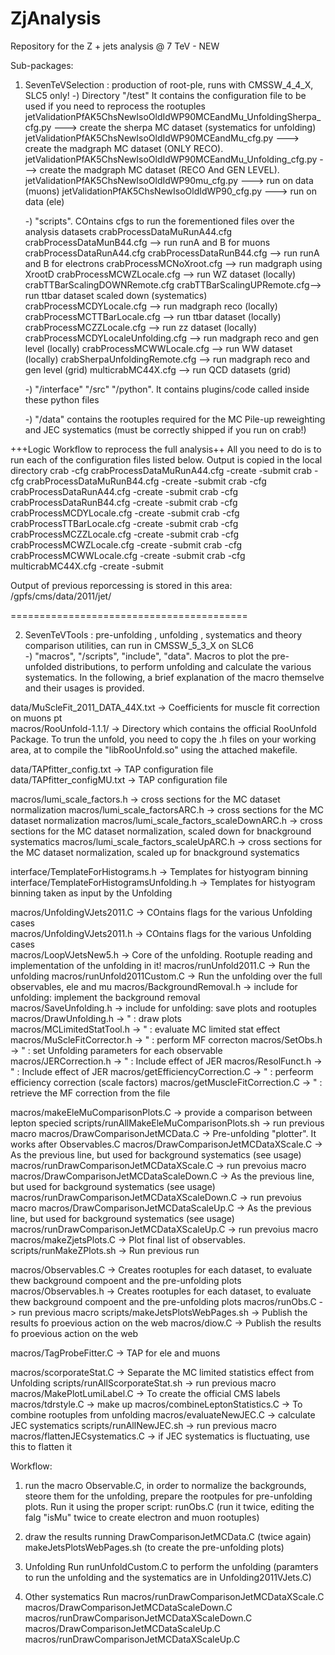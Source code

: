ZjAnalysis
==========

Repository for the Z + jets analysis @ 7 TeV - NEW

Sub-packages:

1) SevenTeVSelection : production of root-ple, runs with CMSSW_4_4_X, SLC5 only!
   -) Directory "/test" 
      It contains the configuration file to be used if you need to reprocess the rootuples
         jetValidationPfAK5ChsNewIsoOldIdWP90MCEandMu_UnfoldingSherpa_cfg.py     ---> create the sherpa MC dataset (systematics for unfolding)
         jetValidationPfAK5ChsNewIsoOldIdWP90MCEandMu_cfg.py                     ---> create the madgraph MC dataset (ONLY RECO). 
         jetValidationPfAK5ChsNewIsoOldIdWP90MCEandMu_Unfolding_cfg.py           ---> create the madgraph MC dataset (RECO And GEN LEVEL).
         jetValidationPfAK5ChsNewIsoOldIdWP90mu_cfg.py                           ---> run on data (muons)
         jetValidationPfAK5ChsNewIsoOldIdWP90_cfg.py                             ---> run on data (ele)

   -) "scripts". COntains cfgs to run the forementioned files over the analysis datasets
        crabProcessDataMuRunA44.cfg  crabProcessDataMunB44.cfg     --> run runA and B for muons
        crabProcessDataRunA44.cfg  crabProcessDataRunB44.cfg       --> run runA and B for electrons
        crabProcessMCNoXroot.cfg                                   --> run madgraph using XrootD
        crabProcessMCWZLocale.cfg                                  --> run WZ dataset (locally)
	crabTTBarScalingDOWNRemote.cfg crabTTBarScalingUPRemote.cfg--> run ttbar dataset scaled down (systematics)
	crabProcessMCDYLocale.cfg           			   --> run madgraph reco (locally)
	crabProcessMCTTBarLocale.cfg  				   --> run ttbar dataset (locally)
	crabProcessMCZZLocale.cfg      				   --> run zz dataset (locally)
	crabProcessMCDYLocaleUnfolding.cfg  			   --> run madgraph reco and gen level (locally)
	crabProcessMCWWLocale.cfg     				   --> run WW dataset (locally)
	crabSherpaUnfoldingRemote.cfg  				   --> run madgraph reco and gen level (grid)
	multicrabMC44X.cfg					   --> run QCD datasets (grid)

   -) "/interface" "/src" "/python". It contains plugins/code called inside these python files 

   -) "/data" contains the rootuples required for the MC Pile-up reweighting and JEC systematics (must be correctly shipped if you run on crab!)

+++Logic Workflow to reprocess the full analysis++
All you need to do is to run each of the configuration files listed below. Output is copied in the local directory
crab -cfg crabProcessDataMuRunA44.cfg -create -submit
crab -cfg crabProcessDataMuRunB44.cfg -create -submit
crab -cfg crabProcessDataRunA44.cfg -create -submit
crab -cfg crabProcessDataRunB44.cfg -create -submit
crab -cfg crabProcessMCDYLocale.cfg -create -submit
crab -cfg crabProcessTTBarLocale.cfg -create -submit
crab -cfg crabProcessMCZZLocale.cfg -create -submit
crab -cfg crabProcessMCWZLocale.cfg -create -submit
crab -cfg crabProcessMCWWLocale.cfg -create -submit
crab -cfg multicrabMC44X.cfg -create -submit

Output of previous reporcessing is stored in this area:
/gpfs/cms/data/2011/jet/

=========================================

2) SevenTeVTools : pre-unfolding , unfolding , systematics and theory comparison 
utilities, can run in CMSSW_5_3_X on SLC6             
    -) "macros", "/scripts", "include", "data". Macros to plot the pre-unfolded distributions, to perform unfolding and calculate the various systematics. In the following, a brief explanation of the macro themselve and their usages is provided. 

data/MuScleFit_2011_DATA_44X.txt    		    -> Coefficients for muscle fit correction on muons pt     
macros/RooUnfold-1.1.1/          		    -> Directory which contains the official RooUnfold Package. To trun the unfold, you need to copy the .h files on your working area, at to compile the "libRooUnfold.so" using the attached makefile.

data/TAPfitter_config.txt 			    -> TAP configuration file
data/TAPfitter_configMU.txt          		    -> TAP configuration file

macros/lumi_scale_factors.h			    -> cross sections for the MC dataset normalization
macros/lumi_scale_factorsARC.h                      -> cross sections for the MC dataset normalization 
macros/lumi_scale_factors_scaleDownARC.h	    -> cross sections for the MC dataset normalization, scaled down for bnackground systematics
macros/lumi_scale_factors_scaleUpARC.h		    -> cross sections for the MC dataset normalization, scaled up for bnackground systematics

interface/TemplateForHistograms.h           	    -> Templates for histyogram binning 
interface/TemplateForHistogramsUnfolding.h  	    -> Templates for histyogram binning taken as input by the Unfolding

macros/UnfoldingVJets2011.C			    -> COntains flags for the various Unfolding cases        
macros/UnfoldingVJets2011.h        		    -> COntains flags for the various Unfolding cases        
macros/LoopVJetsNew5.h                      	    -> Core of the unfolding. Rootuple reading and implementation of the unfolding in it!
macros/runUnfold2011.C				    -> Run the unfolding 
macros/runUnfold2011Custom.C			    -> Run the unfolding over the full observables, ele and mu
macros/BackgroundRemoval.h			    -> include for unfolding: implement the background removal                  
macros/SaveUnfolding.h     			    -> include for unfolding: save plots and rootuples
macros/DrawUnfolding.h                      	    ->          "           : draw plots    
macros/MCLimitedStatTool.h                          ->          "           : evaluate MC limited stat effect
macros/MuScleFitCorrector.h                         ->          "           : perform MF correcton
macros/SetObs.h                    		    ->		"	    : set Unfolding parameters for each observable
macros/JERCorrection.h                      	    ->		"	    : Include effect of JER
macros/ResolFunct.h                         	    ->		"	    : Include effect of JER
macros/getEfficiencyCorrection.C		    ->		"	    : perfeorm efficiency correction (scale factors)
macros/getMuscleFitCorrection.C			    ->		"	    : retrieve the MF correction from the file

macros/makeEleMuComparisonPlots.C		    -> provide a comparison between lepton specied
scripts/runAllMakeEleMuComparisonPlots.sh	    -> run previous macro
macros/DrawComparisonJetMCData.C            	    -> Pre-unfolding "plotter". It works after Observables.C
macros/DrawComparisonJetMCDataXScale.C	 	    -> As the previous line, but used for background systematics (see usage)
macros/runDrawComparisonJetMCDataXScale.C	    -> run prevoius macro
macros/DrawComparisonJetMCDataScaleDown.C   	    -> As the previous line, but used for background systematics (see usage)
macros/runDrawComparisonJetMCDataXScaleDown.C	    -> run prevoius macro
macros/DrawComparisonJetMCDataScaleUp.C   	    -> As the previous line, but used for background systematics (see usage)
macros/runDrawComparisonJetMCDataXScaleUp.C	    -> run prevoius macro
macros/makeZjetsPlots.C				    -> Plot final list of observables. 
scripts/runMakeZPlots.sh			    -> Run previous run

macros/Observables.C                        	    -> Creates rootuples for each dataset, to evaluate thew background compoent and the pre-unfolding plots
macros/Observables.h                        	    -> Creates rootuples for each dataset, to evaluate thew background compoent and the pre-unfolding plots
macros/runObs.C					    -> run previous macro
scripts/makeJetsPlotsWebPages.sh		    -> Publish the results fo proevious action on the web
macros/diow.C                      		    -> Publish the results fo proevious action on the web

macros/TagProbeFitter.C            		    -> TAP for ele and muons

macros/scorporateStat.C				    -> Separate the MC limited statistics effect from Unfolding
scripts/runAllScorporateStat.sh			    -> run previous macro
macros/MakePlotLumiLabel.C                  	    -> To create the official CMS labels
macros/tdrstyle.C				    -> make up 
macros/combineLeptonStatistics.C   		    -> To combine rootuples from unfolding
macros/evaluateNewJEC.C            		    -> calculate JEC systematics
scripts/runAllNewJEC.sh				    -> run previous macro
macros/flattenJECsystematics.C     		    -> if JEC systematics is fluctuating, use this to flatten it
				   
Workflow:

1) run the macro Observable.C, in order to normalize the backgrounds, steore them for the unfolding, prepare the rootpules for pre-unfolding plots. Run it using the proper script:
runObs.C (run it twice, editing the falg "isMu" twice to create electron and muon rootuples)
2) draw the results running 
DrawComparisonJetMCData.C (twice again)
makeJetsPlotsWebPages.sh (to create the pre-unfolding plots)

3) Unfolding
Run runUnfoldCustom.C to perform the unfolding (paramters to run the unfolding and the systematics are in Unfolding2011VJets.C)

4) Other systematics
Run
macros/runDrawComparisonJetMCDataXScale.C
macros/DrawComparisonJetMCDataScaleDown.C
macros/runDrawComparisonJetMCDataXScaleDown.C
macros/DrawComparisonJetMCDataScaleUp.C
macros/runDrawComparisonJetMCDataXScaleUp.C


